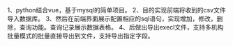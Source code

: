 1、python结合vue，基于mysql的简单项目。 
2、目的实现前端将收到的csv文件导入数据库。
3、然后在前端界面展示配置相应的sql语句，实现增加，修改，删除，查询功能。查询记录展示数据表格。
4、后做出导出execl文件，支持多机构批量模式的批量直接导出到文件，支持导出指定字段。
